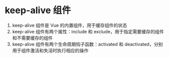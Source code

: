 # keep-alive 组件

1. keep-alive 组件是 Vue 的内置组件，用于缓存组件的状态
2. keep-alive 组件有两个属性：include 和 exclude，用于指定需要缓存的组件和不需要缓存的组件
3. keep-alive 组件有两个生命周期钩子函数：activated 和 deactivated，分别用于组件激活和失活时执行相应的操作
